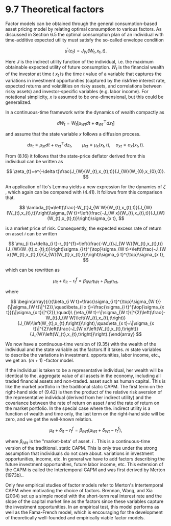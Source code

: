 # 9.7 Theoretical factors  

Factor models can be obtained through the general consumption-based asset pricing model by relating optimal consumption to various factors. As discussed in Section 6.5 the optimal consumption plan of an individual with time-additive expected utility must satisfy the so-called envelope condition  

$$
u^{\prime}(c_{t})=J_{W}(W_{t},x_{t},t).
$$  

Here $J$ is the indirect utility function of the individual, i.e. the maximum obtainable expected utility of future consumption. $W_{t}$ is the financial wealth of the investor at time $t$ $x_{t}$ is the time $t$ value of a variable that captures the variations in investment opportunities (captured by the riskfree interest rate, expected returns and volatilities on risky assets, and correlations between risky assets) and investor-specific variables (e.g. labor income). For notational simplicity, $x$ is assumed to be one-dimensional, but this could be generalized.  

In a continuous-time framework write the dynamics of wealth compactly as  

$$
d W_{t}=W_{t}\left[\mu_{W t}d t+\pmb{\sigma}_{W t}^{\top}d z_{t}\right]
$$  

and assume that the state variable $x$ follows a diffusion process.  

$$
d x_{t}=\mu_{x t}d t+\sigma_{x t}^{\top}d z_{t},\qquad\mu_{x t}=\mu_{x}(x_{t},t),\quad\sigma_{x t}=\sigma_{x}(x_{t},t).
$$  

From (8.16) it follows that the state-price deflator derived from this individual can be written as  

$$
\zeta_{t}=e^{-\delta t}\frac{J_{W}(W_{t},x_{t},t)}{J_{W}(W_{0},x_{0},0)}.
$$  

An application of Ito's Lemma yields a new expression for the dynamics of $\zeta$ , which again can be compared with (4.41). It follows from this comparison that.  

$$
\lambda_{t}=\left(\frac{-W_{t}J_{W W}(W_{t},x_{t},t)}{J_{W}(W_{t},x_{t},t)}\right)\sigma_{W t}+\left(\frac{-J_{W x}(W_{t},x_{t},t)}{J_{W}(W_{t},x_{t},t)}\right)\sigma_{x t},
$$  

is a market price of risk. Consequently, the expected excess rate of return on asset $i$ can be written  

$$
\mu_{i t}+\delta_{i t}-r_{t}^{f}=\left(\frac{-W_{t}J_{W W}(W_{t},x_{t},t)}{J_{W}(W_{t},x_{t},t)}\right)\sigma_{i t}^{\top}\sigma_{W t}+\left(\frac{-J_{W x}(W_{t},x_{t},t)}{J_{W}(W_{t},x_{t},t)}\right)\sigma_{i t}^{\top}\sigma_{x t},
$$  

which can be rewritten as  

$$
\mu_{i t}+\delta_{i t}-r_{t}^{f}=\beta_{i W t}\eta_{W t}+\beta_{i x t}\eta_{x t},
$$  

where  

$$
\begin{array}{r}{\beta_{i W t}=\frac{\sigma_{i t}^{\top}\sigma_{W t}}{\|\sigma_{W t}\|^{2}},\quad\beta_{i x t}=\frac{\sigma_{i t}^{\top}\sigma_{x t}}{\|\sigma_{x t}\|^{2}},\quad}\ {\eta_{W t}=\|\sigma_{W t}\|^{2}\left(\frac{-W_{t}J_{W W}\left(W_{t},x_{t},t\right)}{J_{W}\left(W_{t},x_{t},t\right)}\right),\quad\eta_{x t}=\|\sigma_{x t}\|^{2}\left(\frac{-J_{W x}\left(W_{t},x_{t},t\right)}{J_{W}\left(W_{t},x_{t},t\right)}\right).}\end{array}
$$  

We now have a continuous-time version of (9.35) with the wealth of the individual and the state variable as the factors.If it takes. $m$ state variables to describe the variations in investment. opportunities, labor income, etc., we get an. $(m+1)$ -factor model.  

If the individual is taken to be a representative individual, her wealth will be identical to the. aggregate value of all assets in the economy, including all traded financial assets and non-traded. asset such as human capital. This is like the market portfolio in the traditional static CAPM. The first term on the right-hand side of (9.42) is then the product of the relative risk aversion of the representative individual (derived from her indirect utility) and the covariance between the rate of return on asset $i$ and the rate of return on the market portfolio. In the special case where the. indirect utility is a function of wealth and time only, the last term on the right-hand side will be zero, and we get the well-known relation.  

$$
\mu_{i t}+\delta_{i t}-r_{t}^{f}=\beta_{i W t}\left(\mu_{W t}+\delta_{W t}-r_{t}^{f}\right),
$$  

where $\beta_{i W t}$ is the "market-beta' of asset. $i$ . This is a continuous-time version of the traditional. static CAPM. This is only true under the strong assumption that individuals do not care about. variations in investment opportunities, income, etc. In general we have to add factors describing the future investment opportunities, future labor income, etc. This extension of the CAPM is called the Intertemporal CAPM and was first derived by Merton (1973b)..  

Only few empirical studies of factor models refer to Merton's Intertemporal CAPM when motivating the choice of factors. Brennan, Wang, and Xia (2004) set up a simple model with the short-term real interest rate and the slope of the capital market line as the factors since these variables capture the investment opportunities. In an empirical test, this model performs as well as the Fama-French model, which is encouraging for the development of theoretically well-founded and empirically viable factor models.  
